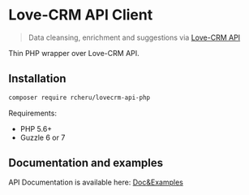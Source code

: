 # Love-CRM API Client

> Data cleansing, enrichment and suggestions via [Love-CRM API](https://love-crm.ru/api)

Thin PHP wrapper over Love-CRM API.

## Installation

```sh
composer require rcheru/lovecrm-api-php
```

Requirements:

-   PHP 5.6+
-   Guzzle 6 or 7

## Documentation and examples

API Documentation is available here: [Doc&Examples](https://love-crm.ru/api/) 